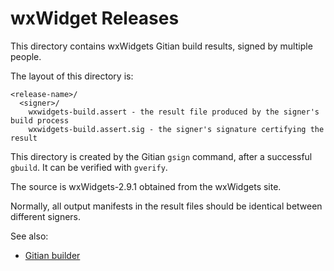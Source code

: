 # wxWidget Releases

This directory contains wxWidgets Gitian build results, signed by multiple people.

The layout of this directory is:

    <release-name>/
      <signer>/
        wxwidgets-build.assert - the result file produced by the signer's build process
        wxwidgets-build.assert.sig - the signer's signature certifying the result

This directory is created by the Gitian `gsign` command, after a successful `gbuild`.  It can be verified with `gverify`.

The source is wxWidgets-2.9.1 obtained from the wxWidgets site.

Normally, all output manifests in the result files should be identical between different signers.

See also:

* [Gitian builder](https://github.com/devrandom/gitian-builder)
